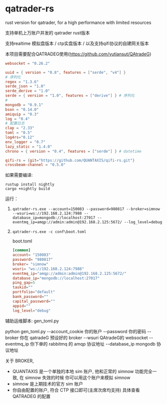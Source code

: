 # qatrader-rs

rust version for qatrader, for a high performance with limited resources


支持单机上万账户并发的 qatrader rust版本

支持realtime 模拟盘版本 / ctp实盘版本 / 以及支持qifi协议的自建网关版本

本项目需要配合QATRADEG使用(https://github.com/yutiansut/QAtradeG)



```toml
websocket = "0.26.2"

uuid = { version = "0.8", features = ["serde", "v4"] }
# 序列化
regex = "1.3.6"
serde_json = "1.0"
serde_derive = "1.0"
serde = { version = "1.0", features = ["derive"] } # 序列化
#
mongodb = "0.9.1"
bson = "0.14.0"
amiquip = "0.3"
log = "0.4"
# 配置日志
clap = "2.33"
toml = "0.5"
log4rs="0.12"
env_logger = "0.7"
lazy_static = "1.4.0"
chrono = { version = "0.4", features = ["serde"] } # datetime

qifi-rs = {git="https://github.com/QUANTAXIS/qifi-rs.git"}
crossbeam-channel = "0.5.0"

```


如果需要编译:


```
rustup install nightly
cargo +nightly build

```

运行：

1.
    ```
    qatrader-rs.exe --account=150083 --password=980817 --broker=simnow --wsuri=ws://192.168.2.124:7988 --database_ip=mongodb://localhost:27017 --eventmq_ip=amqp://admin:admin@192.168.2.125:5672/ --log_level=debug
    ```

2.
    ```
    qatrader-rs.exe -c conf\boot.toml
    ```
   boot.toml
    ```toml
    [common]
    account= "150083"
    password= "980817"
    broker= "simnow"
    wsuri= "ws://192.168.2.124:7988"
    eventmq_ip="amqp://admin:admin@192.168.2.125:5672/"
    database_ip="mongodb://localhost:27017"
    ping_gap=5
    taskid=""
    portfolio="default"
    bank_password=""
    capital_password=""
    appid=""
    log_level="debug"
    ``` 


辅助运维脚本:  gen_toml.py

python gen_toml.py --account_cookie 你的账户 --password 你的密码 --broker 你在 qatradeG 预设好的 broker --wsuri QAtradeG的 websocket --eventmq_ip 你下单的 rabbitmq 的 amqp 协议地址  --database_ip mongodb 协议地址






关于 BROKER,  

- QUANTAXIS 是一个单独的本地 sim 账户, 他和正常的 simnow 功能完全一致, 在 simnow 失效的时候 你可以用这个账户来模拟 simnow
- simnow 是上期技术的官方 sim 账户
- 你自由配置的账户, 符合 CTP 接口即可(主席次席均支持)  具体查看 QATRADEG 的配置


